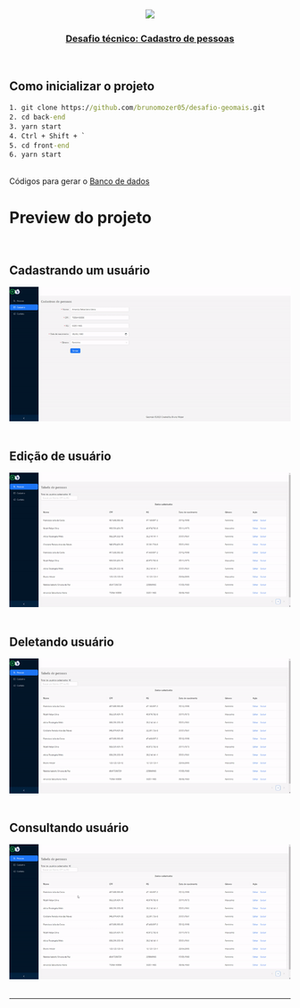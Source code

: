 <br />
<p align="center">
  <a href="https://brunomozer05.github.io/cep-finder/">
    <img src="http://www.geomais.com.br/images/logo.png?raw=true">
  </a>
  <a href="https://brunomozer05.github.io/cep-finder/">
  <h3 align="center">Desafio técnico: Cadastro de pessoas</h3>
  </a>
  <p align="center" >
<br />

## Como inicializar o projeto

```cmd
1. git clone https://github.com/brunomozer05/desafio-geomais.git
2. cd back-end
3. yarn start
4. Ctrl + Shift + `
5. cd front-end
6. yarn start
```
<br/>
 Códigos para gerar o <a href="https://github.com/brunomozer05/desafio-geomais/blob/main/back-end/db.sql">Banco de dados<a/>


# Preview do projeto

<br/>

## Cadastrando um usuário
<img src="https://github.com/brunomozer05/desafio-geomais/blob/main/front-end/public/cadastro.gif">
<br/>
<br/>

## Edição de usuário
<img src="https://github.com/brunomozer05/desafio-geomais/blob/main/front-end/public/edit.gif">
<br/>
<br/>

## Deletando usuário
<img src="https://github.com/brunomozer05/desafio-geomais/blob/main/front-end/public/delete.gif">
<br/>
<br/>

## Consultando usuário
<img src="https://github.com/brunomozer05/desafio-geomais/blob/main/front-end/public/busca.gif">
<br/>
<br/>

---
